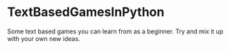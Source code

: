 # TextBasedGamesInPython
Some text based games you can learn from as a beginner. Try and mix it up with your own new ideas.
